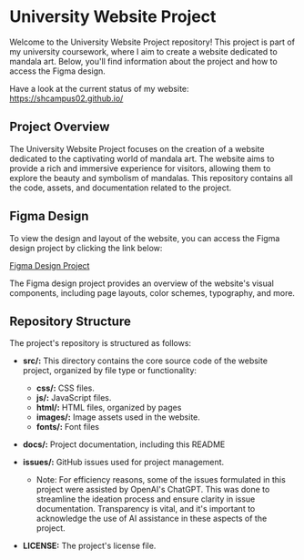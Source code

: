 # University Website Project

Welcome to the University Website Project repository! 
This project is part of my university coursework, where I aim to create a website dedicated to mandala art. Below, you'll find information about the project and how to access the Figma design.

Have a look at the current status of my website: https://shcampus02.github.io/

## Project Overview

The University Website Project focuses on the creation of a website dedicated to the captivating world of mandala art. 
The website aims to provide a rich and immersive experience for visitors, allowing them to explore the beauty and symbolism of mandalas. 
This repository contains all the code, assets, and documentation related to the project.

## Figma Design

To view the design and layout of the website, you can access the Figma design project by clicking the link below:

[Figma Design Project](https://www.figma.com/file/8eKHfVzi2XMrARr5eXD4Nq/First-Website-Draft?type=design&node-id=0%3A1&mode=design&t=bvAPs7Nq73iQkMtg-1)

The Figma design project provides an overview of the website's visual components, including page layouts, color schemes, typography, and more.

## Repository Structure

The project's repository is structured as follows:

- **src/:** This directory contains the core source code of the website project, organized by file type or functionality:
    - **css/:** CSS files.
    - **js/:** JavaScript files.
    - **html/:** HTML files, organized by pages
    - **images/:** Image assets used in the website.
    - **fonts/:** Font files

- **docs/:** Project documentation, including this README

- **issues/:** GitHub issues used for project management.
    - Note: For efficiency reasons, some of the issues formulated in this project were assisted by OpenAI's ChatGPT. This was done to streamline the ideation process and ensure clarity in issue documentation. Transparency is vital, and it's important to acknowledge the use of AI assistance in these aspects of the project.

- **LICENSE:** The project's license file.


